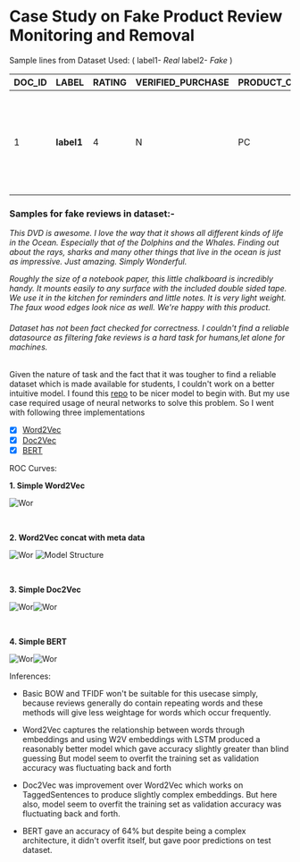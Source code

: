 # Case Study on Fake Product Review Monitoring and Removal #

Sample lines from Dataset Used: ( label1- *Real* label2- *Fake* )  

| DOC_ID | LABEL      | RATING | VERIFIED_PURCHASE | PRODUCT_CATEGORY | PRODUCT_ID | PRODUCT_TITLE                                                  | REVIEW_TITLE             | REVIEW_TEXT                                                                                                                                                                                                                                                                                                         | 
|--------|------------|--------|-------------------|------------------|------------|----------------------------------------------------------------|--------------------------|---------------------------------------------------------------------------------------------------------------------------------------------------------------------------------------------------------------------------------------------------------------------------------------------------------------------| 
| 1      | __label1__ | 4      | N                 | PC               | B00008NG7N | Targus PAUK10U Ultra Mini USB Keypad, Black                    | useful                   | When least you think so, this product will save the day. Just keep it around just in case you need it for something.                                                                                                                                                                                              | 
### Samples for fake reviews in dataset:-
*This DVD is awesome. I love the way that it shows all different kinds of life in the Ocean. Especially that of the Dolphins and the Whales. Finding out about the rays, sharks and many other things that live in the ocean is just as impressive. Just amazing. Simply Wonderful.*

*Roughly the size of a notebook paper, this little chalkboard is incredibly handy.  It mounts easily to any surface with the included double sided tape.  We use it in the kitchen for reminders and little notes.  It is very light weight.  The faux wood edges look nice as well.  We're happy with this product.*



###### Dataset has not been fact checked for correctness. I couldn't find a reliable datasource as filtering fake reviews is a hard task for humans,let alone for machines. ######



Given the nature of task and the fact that it was tougher to find a reliable dataset which is made available for students, I couldn't work on a better
intuitive model.
I found this [repo](https://github.com/anubhavs11/Fake-Product-Review-Monitoring) to be nicer model to begin with. But my use case required usage of 
neural networks to solve this problem. So I went with following three implementations

- [x] [Word2Vec](https://github.com/haresrv/Dustbin/blob/master/2.0-Word2Vec.ipynb)
- [x] [Doc2Vec](https://github.com/haresrv/Dustbin/blob/master/2-Doc2Vec.ipynb)
- [x] [BERT](https://github.com/haresrv/Dustbin/blob/master/3-Keras%20Bert.ipynb)

ROC Curves:


**1. Simple Word2Vec**
<br>

![Wor](https://github.com/haresrv/Dustbin/blob/master/Performances/2.1-Word2Vec_Simple_ROC.png)

<br>

**2. Word2Vec concat with meta data**

![Wor](https://github.com/haresrv/Dustbin/blob/master/Performances/2.2-Word2Vec_Concat_ROC.png) ![Model Structure](http://digital-thinking.de/wp-content/uploads/2018/07/combine-244x300.png)

<br>

**3. Simple Doc2Vec**
<br>

![Wor](https://github.com/haresrv/Dustbin/blob/master/Performances/2-Doc2Vec_ROC.png)![Wor](https://github.com/haresrv/Dustbin/blob/master/Performances/2-Doc2Vec_Conf_Matrix.png)

<br>

**4. Simple BERT**
<br>

![Wor](https://github.com/haresrv/Dustbin/blob/master/Performances/BERT_ROC.png)![Wor](https://github.com/haresrv/Dustbin/blob/master/Performances/BERT_CONFMATRIX.png)


Inferences:

* Basic BOW and TFIDF won't be suitable for this usecase simply, because reviews generally do contain repeating words and these methods will
give less weightage for words which occur frequently.

* Word2Vec captures the relationship between words through embeddings and using W2V embeddings with LSTM produced a reasonably better model which gave accuracy slightly greater than blind guessing
But model seem to overfit the training set as validation accuracy was fluctuating back and forth

* Doc2Vec was improvement over Word2Vec which works on TaggedSentences to produce slightly complex embeddings. But here also, model seem to overfit the training set as validation accuracy was fluctuating back and forth.

* BERT gave an accuracy of 64% but despite being a complex architecture, it didn't overfit itself, but gave poor predictions on test dataset.

